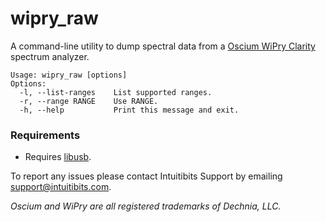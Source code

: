 # wipry_raw

A command-line utility to dump spectral data from a [Oscium WiPry Clarity](https://oscium.com/products/wipry-clarity/) spectrum analyzer.

```
Usage: wipry_raw [options]
Options:
  -l, --list-ranges    List supported ranges.
  -r, --range RANGE    Use RANGE.
  -h, --help           Print this message and exit.
```

### Requirements

* Requires [libusb](https://github.com/libusb/libusb).

To report any issues please contact Intuitibits Support by emailing support@intuitibits.com.

_Oscium and WiPry are all registered trademarks of Dechnia, LLC._
